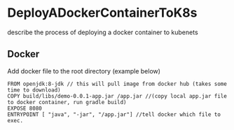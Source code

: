 # DeployADockerContainerToK8s
describe the process of deploying a docker container to kubenets

## Docker
Add docker file to the root directory (example below)
```
FROM openjdk:8-jdk // this will pull image from docker hub (takes some time to download)
COPY build/libs/demo-0.0.1-app.jar /app.jar //(copy local app.jar file to docker container, run gradle build)
EXPOSE 8080
ENTRYPOINT [ "java", "-jar", "/app.jar"] //tell docker which file to exec.
```
